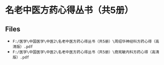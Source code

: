 # 名老中医方药心得丛书（共5册）

## Files

- `F:/医学\中国医学\中医2\名老中医方药心得丛书（共5册）\周绍华神经科方药心得（高清版）.pdf`
- `F:/医学\中国医学\中医2\名老中医方药心得丛书（共5册）\商宪敏内科方药心得（高清版）.pdf`
